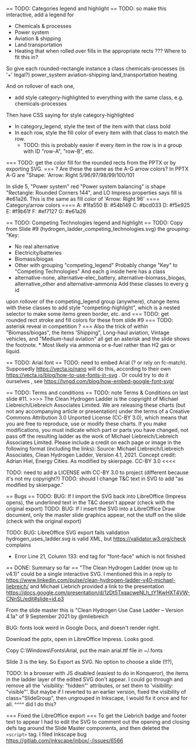 == TODO: Categories legend and highlight ==
TODO: so make this interactive, add a legend for
* Chemicals & processes
* Power system
* Aviation & shipping
* Land transportation
* Heating
that when rolled over fills in the appropriate rects
??? Where to fit this in?

So give each rounded-rectangle instance a class
chemicals-processes (is '+' legal?)
power_system
aviation-shipping
land_transportation
heating

And on rollover of each one,
 * add style category-highlighted to everything with the same class, e.g. chemicals-processes

Then have CSS saying for style category-highlighted
* In category_legend, style the text of the item with that class bold
* In each row, style the fill color of every item with that class to match the row.
  * TODO: this is probably easier if every item in the row is in a group with ID "row-A", "row-B", etc.


=== TODO: get the color fill for the rounded rects from the PPTX or by exporting SVG. ===
? Are these the same as the A-G arrow colors?
In PPTX A-G are
"Shape: 'Arrow: Right 5/96/97/98/99/100/101

In slide 5, "Power system" red "Power system balancing" is shape "Rectangle: Rounded Corners 144", and LO Impress properties says fill is #e61a26. This is the same as fill color of 'Arrow: Right 96'
==== Category/arrow colors ====
A: #1fa550
B: #54b149
C: #bcd033
D: #f5e925
E: #f9b61f
F: #ef7127
G: #e61a26


== TODO: Competing Technologies legend and highlight ==
TODO: Copy from Slide #9 (hydrogen_ladder_competing_technologies.svg) the grouping:
"Key:
* No real alternative
* Electricity/batteries
* Biomass/biogas
* Other
with grouping "competing_legend"
Probably change "Key" to "Competing Technologies"
And each g inside here has a class
* alternative-none, alternative-elec_battery, alternative-biomass_biogas, alternative_other and alternative-ammonia
Add these classes to every g id

upon rollover of the competing_legend group (anywhere), change items with these classes to add style "competing-highlight", which is a nested selector to make some items green border, etc.
and 
=== TODO: get rounded rect stroke and fill colors for these from slide #9
=== TODO: asterisk reveal in competition ? ===
Also the trick of within "Biomass/biogas", the items 'Shipping", Long-haul aviation, Vintage vehicles, and "Medium-haul aviation" all get an asterisk and the slide shows the footnote.
     * Most likely via ammonia or e-fuel rather than H2 gas or liquid.

== TODO: Arial font ==
TODO: need to embed Arial (? or rely on fc-match). Supposedly https://vecta.io/nano will do this, according to their own https://vecta.io/blog/how-to-use-fonts-in-svg . Or could try to do it ourselves , see https://lvngd.com/blog/how-embed-google-font-svg/


== TODO: Terms and conditions ==
TODO: note Terms & Conditions on last slide #11.
	>>>>
	The Clean Hydrogen Ladder is the copyright of Michael Liebreich/Liebreich Associates Limited. We are releasing these charts (but not any accompanying article or presentation) under the terms of a Creative Commons Attribution 3.0 Unported License (CC-BY 3.0), which means that you are free to reproduce, use or modify these charts. If you make modifications, you must indicate which part or parts you have changed, not pass off the resulting ladder as the work of Michael Liebreich/Liebreich Associates Limited. Please include a credit on each page or image in the following format (including the links):
		Source: Michael Liebreich/Liebreich Associates, Clean Hydrogen Ladder, Version 4.1, 2021.
Concept credit: Adrian Hiel, Energy Cities. As modified by skierpage. CC-BY 3.0
	<<<<

TODO: need to add a LICENSE with CC-BY 3.0 to project (different because it's not my copyright?)
TODO: should I change T&C text in SVG to add "as modified by skierpage."

== Bugs ==
TODO: BUG: If I import the SVG back into LibreOffice (Impress opens), the underlined text in the T&C doesn't appear (check with the original export)
TODO: BUG: If I insert the SVG into a LibreOffice Draw document, only the master slide graphics appear, not the stuff on the slide (check with the original export)

TODO: BUG: LibreOffice SVG export fails validation
hydrogen_uses_ladder.svg is valid XML, but 
https://validator.w3.org/check complains

*  Error Line 21, Column 133: end tag for "font-face" which is not finished 
   <font-face font-family="Arial embedded" units-per-em="2048" font-weight="normal" font-style="normal" ascent="1852" descent="423"/>

== DONE: Summary so far ==
"The Clean Hydrogen Ladder (now up to v4.1)" could be a single interactive SVG.
I mentioned this in a reply to https://www.linkedin.com/pulse/clean-hydrogen-ladder-v40-michael-liebreich/
and Michael Liebrich provided a link to the presentation https://docs.google.com/presentation/d/1zDt5TxqacweNLh_tY1KwHXT4VW-CNnSL/edit#slide=id.p3

From the slide master this is "Clean Hydrogen Use Case Ladder – Version 4.1a" of 9 September 2021 by @mliebreich

BUG: fonts look weird in Google Docs, and doesn't render right.

Download the pptx, open in LibreOffice Impress. Looks good.

Copy C:\Windows\Fonts\Arial, put the main arial.ttf file in ~/.fonts

Slide 3 is the key.
So Export as SVG. No option to choose a slide (!!?),

TODO: In a browser with JS disabled (easiest to do in Konqueror), the items in the ladder layer of the edited SVG don't appear. I could go through and remove all the 'visibility: "hidden"' attributes, or set them to 'visibility: "visible"'. But maybe if I reverted to an earlier version, fixed the visibility of class="SlideGroup", then ungrouped in Inkscape, I would fix it once and for all. 
^^^^ did I do this?

=== Fixed the LibreOffice export ===
To get the Liebrich badge and footer text to appear I had to edit the SVG to comment out the opening and closing defs tag around the Slide Master components, and then deleted the `<script>` tag.
I filed Inkscape bug https://gitlab.com/inkscape/inbox/-/issues/6566

